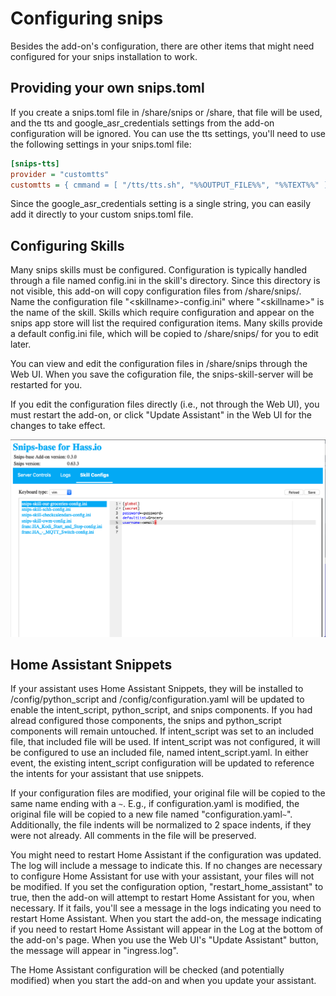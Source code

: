 # Configuring snips
Besides the add-on's configuration, there are other items that might need
configured for your snips installation to work.

## Providing your own snips.toml
If you create a snips.toml file in /share/snips or /share, that file will be
used, and the tts and google_asr_credentials settings from the add-on
configuration will be ignored.  You can use the tts settings, you'll need to
use the following settings in your snips.toml file:

```ini
[snips-tts]
provider = "customtts"
customtts = { cmmand = [ "/tts/tts.sh", "%%OUTPUT_FILE%%", "%%TEXT%%" ] }
```

Since the google_asr_credentials setting is a single string, you can easily
add it directly to your custom snips.toml file.

## Configuring Skills
Many snips skills must be configured. Configuration is typically handled
through a file named config.ini in the skill's directory.  Since this
directory is not visible, this add-on will copy configuration files from
/share/snips/.  Name the configuration file "\<skillname>-config.ini" where
"\<skillname>" is the name of the skill.  Skills which require configuration
and appear on the snips app store will list the required configuration
items.  Many skills provide a default config.ini file, which will be copied
to /share/snips/ for you to edit later.

You can view and edit the configuration files in /share/snips through the
Web UI.  When you save the cofiguration file, the snips-skill-server
will be restarted for you.

If you edit the configuration files directly (i.e., not through the Web UI),
you must restart the add-on, or click "Update Assistant" in the Web UI for
the changes to take effect.

![Web UI Logs Screenshot](/snips-base/screenshots/snips-base-webui-config.png?raw=true)

## Home Assistant Snippets
If your assistant uses Home Assistant Snippets, they will be installed to
/config/python_script and /config/configuration.yaml will be updated to
enable the intent_script, python_script, and snips components.  If you had
alread configured those components, the snips and python_script components
will remain untouched.  If intent_script was set to an included file, that
included file will be used.  If intent_script was not configured, it will be
configured to use an included file, named intent_script.yaml.  In either
event, the existing intent_script configuration will be updated to reference
the intents for your assistant that use snippets.

If your configuration files are modified, your original file will be copied
to the same name ending with a `~`.  E.g., if configuration.yaml is
modified, the original file will be copied to a new file named
"configuration.yaml`~`".  Additionally, the file indents will be normalized
to 2 space indents, if they were not already.  All comments in the file will
be preserved.

You might need to restart Home Assistant if the configuration was updated.
The log will include a message to indicate this.  If no changes are
necessary to configure Home Assistant for use with your assistant, your
files will not be modified.  If you set the configuration option,
"restart_home_assistant" to true, then the add-on will attempt to restart
Home Assistant for you, when necessary.  If it fails, you'll see a message
in the logs indicating you need to restart Home Assistant.  When you start
the add-on, the message indicating if you need to restart Home Assistant
will appear in the Log at the bottom of the add-on's page.  When you use the
Web UI's "Update Assistant" button, the message will appear in
"ingress.log".

The Home Assistant configuration will be checked (and potentially modified)
when you start the add-on and when you update your assistant.

